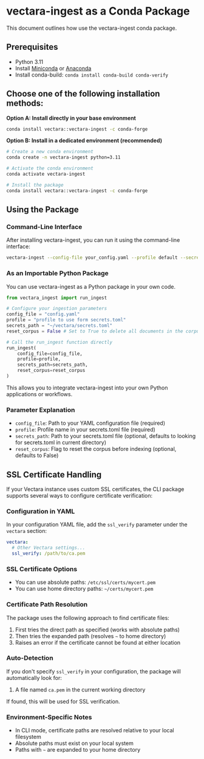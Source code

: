 # vectara-ingest as a Conda Package

This document outlines how use the vectara-ingest conda package.

## Prerequisites
- Python 3.11
- Install [Miniconda](https://docs.conda.io/en/latest/miniconda.html) or [Anaconda](https://www.anaconda.com/download/)
- Install conda-build: `conda install conda-build conda-verify`


## Choose one of the following installation methods:

   **Option A: Install directly in your base environment**
   ```bash
   conda install vectara::vectara-ingest -c conda-forge
   ```

   **Option B: Install in a dedicated environment (recommended)**
   ```bash
   # Create a new conda environment
   conda create -n vectara-ingest python=3.11
   
   # Activate the conda environment
   conda activate vectara-ingest
   
   # Install the package
   conda install vectara::vectara-ingest -c conda-forge
   ```

## Using the Package

### Command-Line Interface

After installing vectara-ingest, you can run it using the command-line interface:

```bash
vectara-ingest --config-file your_config.yaml --profile default --secrets-path path/to/secrets.toml
```

### As an Importable Python Package

You can use vectara-ingest as a Python package in your own code.

```python
from vectara_ingest import run_ingest

# Configure your ingestion parameters
config_file = "config.yaml"
profile = "profile to use form secrets.toml"
secrets_path = "~/vectara/secrets.toml"
reset_corpus = False # Set to True to delete all documents in the corpus before indexing

# Call the run_ingest function directly
run_ingest(
    config_file=config_file,
    profile=profile,
    secrets_path=secrets_path,
    reset_corpus=reset_corpus
)
```

This allows you to integrate vectara-ingest into your own Python applications or workflows.

### Parameter Explanation

- `config_file`: Path to your YAML configuration file (required)
- `profile`: Profile name in your secrets.toml file (required)
- `secrets_path`: Path to your secrets.toml file (optional, defaults to looking for secrets.toml in current directory)
- `reset_corpus`: Flag to reset the corpus before indexing (optional, defaults to False)

## SSL Certificate Handling

If your Vectara instance uses custom SSL certificates, the CLI package supports several ways to configure certificate verification:

### Configuration in YAML

In your configuration YAML file, add the `ssl_verify` parameter under the `vectara` section:

```yaml
vectara:
  # Other Vectara settings...
  ssl_verify: /path/to/ca.pem
```

### SSL Certificate Options

- You can use absolute paths: `/etc/ssl/certs/mycert.pem`
- You can use home directory paths: `~/certs/mycert.pem`

### Certificate Path Resolution

The package uses the following approach to find certificate files:

1. First tries the direct path as specified (works with absolute paths)
2. Then tries the expanded path (resolves `~` to home directory)
3. Raises an error if the certificate cannot be found at either location

### Auto-Detection

If you don't specify `ssl_verify` in your configuration, the package will automatically look for:

1. A file named `ca.pem` in the current working directory

If found, this will be used for SSL verification.

### Environment-Specific Notes

- In CLI mode, certificate paths are resolved relative to your local filesystem
- Absolute paths must exist on your local system
- Paths with `~` are expanded to your home directory
